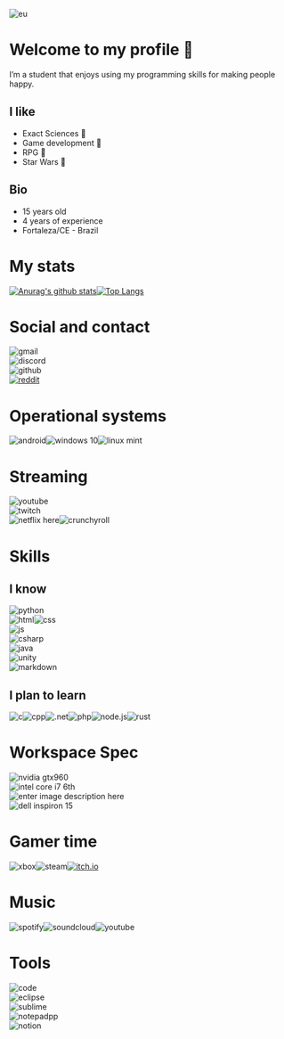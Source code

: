 ﻿

![eu](https://media.giphy.com/media/TU9tfjcS5VH7IaVKgB/giphy.gif)

# Welcome to my profile 👋

I’m a student that enjoys using my programming skills for making people happy.

## I like

*   Exact Sciences 📐
*   Game development 👾
*   RPG 🎲
*   Star Wars 🌌

## Bio

*   15 years old
*   4 years of experience
*   Fortaleza/CE - Brazil

# My stats

[![Anurag's github stats](https://github-readme-stats.vercel.app/api?username=Magoninho&show_icons=true&theme=onedark&count_private=true)](https://github.com/anuraghazra/github-readme-stats)[![Top Langs](https://github-readme-stats.vercel.app/api/top-langs/?username=Magoninho&hide=TeX&langs_count=10&theme=monokai&layout=compact)](https://github.com/anuraghazra/github-readme-stats)

# Social and contact

![gmail](https://img.shields.io/badge/Gmail-magoninhogamer@gmail.com-D14836?style=for-the-badge&logo=gmail&logoColor=white)  
![discord](https://img.shields.io/badge/Discord-Lost%20Kin%237711-7289DA?style=for-the-badge&logo=discord&logoColor=white)  
![github](https://img.shields.io/badge/GitHub-Magoninho-100000?style=for-the-badge&logo=github&logoColor=white)  
[![reddit](https://img.shields.io/badge/Reddit-u/Mago_Malvado-FF4500?style=for-the-badge&logo=reddit&logoColor=white)](https://www.reddit.com/user/Mago_Malvado)

# Operational systems

![android](https://img.shields.io/badge/Android-3DDC84?style=for-the-badge&logo=android&logoColor=white)![windows 10](https://img.shields.io/badge/Windows%2010-0078D6?style=for-the-badge&logo=windows&logoColor=white)![linux mint](https://img.shields.io/badge/Linux_Mint-87CF3E?style=for-the-badge&logo=linux-mint&logoColor=white)

# Streaming

![youtube](https://img.shields.io/badge/YouTube-Magoninho%20Gamer-FF0000?style=for-the-badge&logo=youtube&logoColor=white)  
![twitch](https://img.shields.io/badge/Twitch-MagoninhoGamer-9146FF?style=for-the-badge&logo=twitch&logoColor=white)  
![netflix here](https://img.shields.io/badge/Netflix-E50914?style=for-the-badge&logo=netflix&logoColor=white)![crunchyroll](https://img.shields.io/badge/Crunchyroll-F47521?style=for-the-badge&logo=crunchyroll&logoColor=white)

# Skills

## I know

![python](https://img.shields.io/badge/Python-3776AB?style=for-the-badge&logo=python&logoColor=white)  
![html](https://img.shields.io/badge/HTML5-E34F26?style=for-the-badge&logo=html5&logoColor=white)![css](https://img.shields.io/badge/CSS3-1572B6?style=for-the-badge&logo=css3&logoColor=white)  
![js](https://img.shields.io/badge/JavaScript-F7DF1E?style=for-the-badge&logo=javascript&logoColor=black)  
![csharp](https://img.shields.io/badge/C%23-239120?style=for-the-badge&logo=c-sharp&logoColor=white)  
![java](https://img.shields.io/badge/Java-ED8B00?style=for-the-badge&logo=java&logoColor=white)  
![unity](https://img.shields.io/badge/Unity-100000?style=for-the-badge&logo=unity&logoColor=white)  
![markdown](https://img.shields.io/badge/Markdown-000000?style=for-the-badge&logo=markdown&logoColor=white)  


## I plan to learn

![c](https://img.shields.io/badge/C-00599C?style=for-the-badge&logo=c&logoColor=white)![cpp](https://img.shields.io/badge/C++-00599C?style=for-the-badge&logo=c%2b%2b&logoColor=white)![.net](https://img.shields.io/badge/.NET-5C2D91?style=for-the-badge&logo=.net&logoColor=white)![php](https://img.shields.io/badge/PHP-777BB4?style=for-the-badge&logo=php&logoColor=white)![node.js](https://img.shields.io/badge/Node.js-43853D?style=for-the-badge&logo=node.js&logoColor=white)![rust](https://img.shields.io/badge/Rust-000000?style=for-the-badge&logo=rust&logoColor=white)

# Workspace Spec

![nvidia gtx960](https://img.shields.io/badge/NVIDIA-GTX960-76B900?style=for-the-badge&logo=nvidia&logoColor=white)  
![intel core i7 6th](https://img.shields.io/badge/Intel-Core_i7_6th-0071C5?style=for-the-badge&logo=intel&logoColor=white)  
![enter image description here](https://img.shields.io/badge/8GB%20RAM-0078D6?style=for-the-badge)  
![dell inspiron 15](https://img.shields.io/badge/Dell%20Inspiron%2015-0078D6?style=for-the-badge&logo=dell&logoColor=white)

# Gamer time

![xbox](https://img.shields.io/badge/Xbox-107C10?style=for-the-badge&logo=xbox&logoColor=white)![steam](https://img.shields.io/badge/Steam-000000?style=for-the-badge&logo=steam&logoColor=white)[![itch.io](https://img.shields.io/badge/Itch.io-FA5C5C?style=for-the-badge&logo=itch.io&logoColor=white)](https://magoninho.itch.io/)

# Music

![spotify](https://img.shields.io/badge/Spotify-1ED760?&style=for-the-badge&logo=spotify&logoColor=white)![soundcloud](https://img.shields.io/badge/SoundCloud-FF3300?style=for-the-badge&logo=soundcloud&logoColor=white)![youtube](https://img.shields.io/badge/YouTube_Music-FF0000?style=for-the-badge&logo=youtube-music&logoColor=white)

# Tools

![code](https://img.shields.io/badge/visual%20studio%20code-blue?style=for-the-badge&logo=visual-studio-code&logoColor=white)  
![eclipse](https://img.shields.io/badge/eclipse-2C2255?style=for-the-badge&logo=eclipse-ide&logoColor=white)  
![sublime](https://img.shields.io/badge/Sublime%20Text-FF9800?style=for-the-badge&logo=sublime-text&logoColor=white)  
![notepadpp](https://img.shields.io/badge/Notepad%2B%2B-90E59A?style=for-the-badge&logo=Notepad%2B%2B&logoColor=black)  
![notion](https://img.shields.io/badge/Notion-FFFFFF?style=for-the-badge&logo=notion&logoColor=black)
